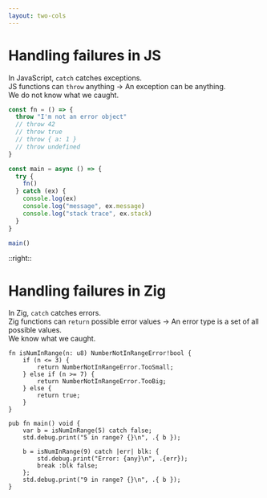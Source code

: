 ```yaml
---
layout: two-cols
---
```

<h1>Handling failures in JS</h1>

<Transform scale="0.85">

<span>In JavaScript, <code class="inline-code">catch</code> catches <span class="color:accent">exceptions</span>.</span><br>
<span>JS functions can <code class="inline-code">throw</code> anything → An exception can be anything.</span><br>
<span>We <span class="color:accent">do not know</span> what we caught.</span>

<!-- We don't know what we are getting.</span> -->

```js
const fn = () => {
  throw "I'm not an error object"
  // throw 42
  // throw true
  // throw { a: 1 }
  // throw undefined
}

const main = async () => {
  try {
    fn()
  } catch (ex) {
    console.log(ex)
    console.log("message", ex.message)
    console.log("stack trace", ex.stack)
  }
}

main()
```

</Transform>

::right::

<h1>Handling failures in Zig</h1>

<Transform scale="0.85">

<span>In Zig, <code class="inline-code">catch</code> catches <span class="color:accent">errors</span>.</span><br>
<span>Zig functions can <code class="inline-code">return</code> possible error values → An error type is a set of all possible values.</span><br>
<span>We <span class="color:accent">know</span> what we caught.</span>

```text
fn isNumInRange(n: u8) NumberNotInRangeError!bool {
    if (n <= 3) {
        return NumberNotInRangeError.TooSmall;
    } else if (n >= 7) {
        return NumberNotInRangeError.TooBig;
    } else {
        return true;
    }
}

pub fn main() void {
    var b = isNumInRange(5) catch false;
    std.debug.print("5 in range? {}\n", .{ b });

    b = isNumInRange(9) catch |err| blk: {
        std.debug.print("Error: {any}\n", .{err});
        break :blk false;
    };
    std.debug.print("9 in range? {}\n", .{ b });
}
```

</Transform>

<!--
If we throw undefined, then in the catch ex.message throws a TypeError. So it's the worst.

We don't know what we caught. That's why in TypeScript we have catch(e: any) and not catch(e: Error | SomeOtherError)

isNumInRange(5) prints true
isNumInRange(9) prints false

The labeled block that starts with blk: nd ends with :blk is necessary because we have to return a value to be assigned to `b` (a boolean in this case), and we can't use `return` because we are still in the same function.

Cosa cambia da una applicazione e una libreria? Lo user.
Ecco perche' exceptions + un global catch all vanno bene in una web app.
-->
